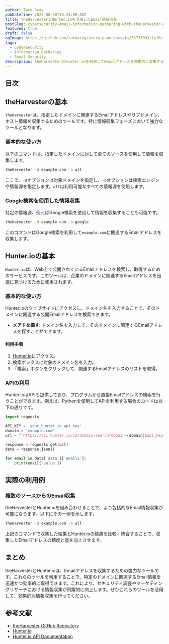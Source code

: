```yaml
---
author: Taro Gray
pubDatetime: 2024-06-30T16:24:00.00Z
title: theHarvesterとHunter.ioを活用したEmail情報収集
postSlug: cybersecurity-email-information-gathering-with-theHarvester-and-hunter-io
featured: true
draft: false
ogImage: https://github.com/satnaing/astro-paper/assets/53733092/1ef0cf03-8137-4d67-ac81-84a032119e3a
tags:
  - Cybersecurity
  - Information Gathering
  - Email Security
description: theHarvesterとHunter.ioを利用してEmailアドレスを効果的に収集する方法を解説します。これらのツールを活用することで、ターゲットのEmail情報を迅速に取得し、セキュリティ調査に役立てることができます。
---
```


## 目次

## theHarvesterの基本

`theHarvester`は、指定したドメインに関連するEmailアドレスやサブドメイン、ホスト情報を収集するためのツールです。特に情報収集フェーズにおいて強力なツールとなります。

### 基本的な使い方

以下のコマンドは、指定したドメインに対して全てのソースを使用して情報を収集します。

```sh
theHarvester -d example.com -b all
```

ここで、`-d`オプションは対象ドメインを指定し、`-b`オプションは検索エンジンや情報源を指定します。`all`は利用可能なすべての情報源を使用します。

### Google検索を使用した情報収集

特定の情報源、例えばGoogle検索を使用して情報を収集することも可能です。

```sh
theHarvester -d example.com -b google
```

このコマンドはGoogle検索を利用して`example.com`に関連するEmailアドレスを収集します。

## Hunter.ioの基本

`Hunter.io`は、Web上で公開されているEmailアドレスを検索し、取得するためのサービスです。このツールは、企業のドメインに関連するEmailアドレスを迅速に見つけるために使用されます。

### 基本的な使い方

Hunter.ioのウェブサイトにアクセスし、ドメイン名を入力することで、そのドメインに関連する公開Emailアドレスを検索できます。

- **メアドを探す**: ドメイン名を入力して、そのドメインに関連するEmailアドレスを探すことができます。

#### 利用手順

1. [Hunter.io](https://hunter.io/)にアクセス。
2. 検索ボックスに対象のドメイン名を入力。
3. 「検索」ボタンをクリックして、関連するEmailアドレスのリストを取得。

### APIの利用

Hunter.ioはAPIも提供しており、プログラムから直接Emailアドレスの検索を行うことができます。例えば、Pythonを使用してAPIを利用する場合のコードは以下の通りです。

```python
import requests

API_KEY = 'your_hunter_io_api_key'
domain = 'example.com'
url = f'https://api.hunter.io/v2/domain-search?domain={domain}&api_key={API_KEY}'

response = requests.get(url)
data = response.json()

for email in data['data']['emails']:
    print(email['value'])
```

## 実際の利用例

### 複数のソースからのEmail収集

theHarvesterとHunter.ioを組み合わせることで、より包括的なEmail情報収集が可能になります。以下にその一例を示します。

```sh
theHarvester -d example.com -b all
```

上記のコマンドで収集した結果とHunter.ioの結果を比較・統合することで、収集したEmailアドレスの精度と量を向上させます。

## まとめ

theHarvesterとHunter.ioは、Emailアドレスを収集するための強力なツールです。これらのツールを利用することで、特定のドメインに関連するEmail情報を迅速かつ効率的に取得できます。これにより、セキュリティ調査やマーケティングリサーチにおける情報収集が飛躍的に向上します。ぜひこれらのツールを活用して、効果的な情報収集を行ってください。

## 参考文献

- [theHarvester GitHub Repository](https://github.com/laramies/theHarvester)
- [Hunter.io](https://hunter.io/)
- [Hunter.io API Documentation](https://hunter.io/api-documentation)
